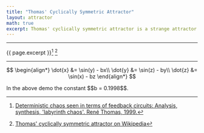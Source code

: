 ```yaml
---
title: "Thomas' Cyclically Symmetric Attractor"
layout: attractor
math: true
excerpt: Thomas' cyclically symmetric attractor is a strange attractor with a simple set of rules.
---
```


---

{{ page.excerpt }}[^1] [^2]

---

$$
\begin{align*}
\dot{x} &= \sin(y) - bx\\
\dot{y} &= \sin(z) - by\\
\dot{z} &= \sin(x) - bz
\end{align*}
$$

<div class="center" markdown="1">
In the above demo the constant $$b = 0.1998$$.
</div>

[^1]: [Deterministic chaos seen in terms of feedback circuits: Analysis, synthesis, 'labyrinth chaos'. Ren&eacute; Thomas, 1999.](https://doi.org/10.1142/S02181274990013830)
[^2]: [Thomas' cyclically symmetric attractor on Wikipedia](https://en.wikipedia.org/wiki/Thomas%27_cyclically_symmetric_attractor)

<script type="text/x-fragment-shader" id="update-vs">
#version 300 es
precision highp float;

uniform float u_Consts[1];
uniform float u_Speed;
uniform sampler2D u_RgbNoise;

in vec3 i_Position;

out vec3 v_Position;

vec3 get_velocity()
{
    return vec3(
        sin(i_Position.y) - u_Consts[0] * i_Position.x,
        sin(i_Position.z) - u_Consts[0] * i_Position.y,
        sin(i_Position.x) - u_Consts[0] * i_Position.z
    );
}

void main()
{
    vec3 pos = i_Position + get_velocity() * u_Speed;

    ivec2 uv = ivec2(int(i_Position[0]) % 512, int(i_Position[1]) % 512);
    vec3 noise = (texelFetch(u_RgbNoise, uv, 0).rgb / 255.);

    pos = mix(pos, noise, float(length(pos) > 25.));
    pos += noise * 2.;

    v_Position = pos;
}
</script>
